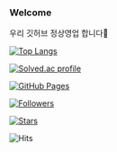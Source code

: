 ### Welcome
우리 깃허브 정상영업 합니다🔨

<!-- 
임시로 가려둠

![Anurag's GitHub stats](https://github-readme-stats.vercel.app/api?username=jwpark0625&show_icons=true&theme=tokyonight&layout=compact&locale=kr)
-->

[![Top Langs](https://github-readme-stats.vercel.app/api/top-langs/?username=jwpark0625&show_icons=true&theme=tokyonight&layout=compact&locale=kr)](https://github.com/anuraghazra/github-readme-stats)

[![Solved.ac profile](http://mazassumnida.wtf/api/generate_badge?boj=jwpark0625)](https://solved.ac/jwpark0625)

[![GitHub Pages](https://img.shields.io/badge/-GitHub%20Pages-6495ED?logo=Github)](https://jwpark0625.github.io/)

[![Followers](https://img.shields.io/github/followers/jwpark0625)](https://github.com/jwpark0625?tab=followers)

[![Stars](https://img.shields.io/github/stars/jwpark0625)](https://github.com/jwpark0625?tab=stars)

![Hits](https://hits.seeyoufarm.com/api/count/incr/badge.svg?url=https%3A%2F%2Fgithub.com%2Fjwpark0625%2Fhit-counter&count_bg=%2379C83D&title_bg=%23555555&icon=&icon_color=%23E7E7E7&title=hits&edge_flat=false)

